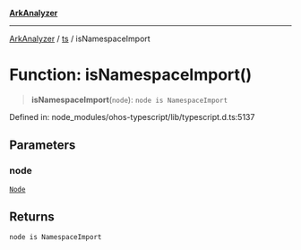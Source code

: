 [**ArkAnalyzer**](../../../../README.md)

***

[ArkAnalyzer](../../../../globals.md) / [ts](../README.md) / isNamespaceImport

# Function: isNamespaceImport()

> **isNamespaceImport**(`node`): `node is NamespaceImport`

Defined in: node\_modules/ohos-typescript/lib/typescript.d.ts:5137

## Parameters

### node

[`Node`](../interfaces/Node.md)

## Returns

`node is NamespaceImport`
